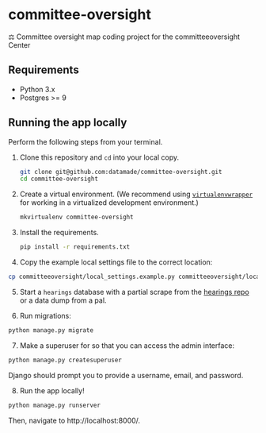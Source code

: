 # committee-oversight
⚖️ Committee oversight map coding project for the committeeoversight Center

## Requirements

- Python 3.x
- Postgres >= 9

## Running the app locally

Perform the following steps from your terminal.

1. Clone this repository and `cd` into your local copy.

    ```bash
    git clone git@github.com:datamade/committee-oversight.git
    cd committee-oversight
    ```
2. Create a virtual environment. (We recommend using [`virtualenvwrapper`](http://virtualenvwrapper.readthedocs.org/en/latest/install.html) for working in a virtualized development environment.)

    ```bash
    mkvirtualenv committee-oversight
    ```
3. Install the requirements.

    ```bash
    pip install -r requirements.txt
    ```

4. Copy the example local settings file to the correct location:

  ```bash
  cp committeeoversight/local_settings.example.py committeeoversight/local_settings.py
  ```

5. Start a `hearings` database with a partial scrape from the [hearings repo](https://github.com/datamade/hearings) or a data dump from a pal.

6. Run migrations:

  ```bash
  python manage.py migrate
  ```

7. Make a superuser for so that you can access the admin interface:

  ```bash
  python manage.py createsuperuser
  ```

Django should prompt you to provide a username, email, and password.

8. Run the app locally!

```bash
python manage.py runserver
```

Then, navigate to http://localhost:8000/.

